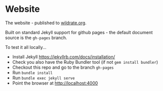 # Website
The website - published to [wildrate.org](www.wildrate.org).

Built on standard Jekyll support for github pages - the default document source is the `gh-pages` branch.

To test it all locally...

* Install Jekyll https://jekyllrb.com/docs/installation/
* Check you also have the Ruby Bundler tool (if not `gem install bundler`)
* Checkout this repo and go to the branch `gh-pages`
* Run `bundle install`
* Run `bundle exec jekyll serve`
* Point the browser at [http://localhost:4000](http://localhost:4000)
